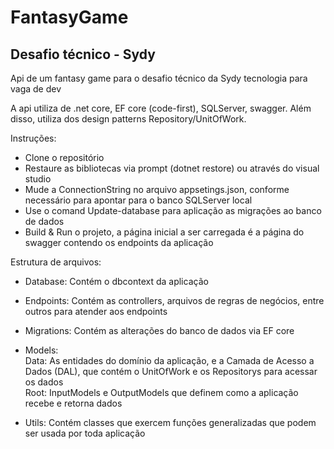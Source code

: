 # FantasyGame
## Desafio técnico - Sydy

Api de um fantasy game para o desafio técnico da Sydy tecnologia para vaga de dev


A api utiliza de .net core, EF core (code-first), SQLServer, swagger.
Além disso, utiliza dos design patterns Repository/UnitOfWork.


Instruções:
<ul>
<li>Clone o repositório</li>
<li>Restaure as bibliotecas via prompt (dotnet restore) ou através do visual studio</li>
<li>Mude a ConnectionString no arquivo appsetings.json, conforme necessário para apontar para o banco SQLServer local</li>
<li>Use o comand Update-database para aplicação as migrações ao banco de dados</li>
<li>Build & Run o projeto, a página inicial a ser carregada é a página do swagger contendo os endpoints da aplicação</li>
</ul>


Estrutura de arquivos:
- Database: Contém o dbcontext da aplicação
- Endpoints: Contém as controllers, arquivos de regras de negócios, entre outros para atender aos endpoints
- Migrations: Contém as alterações do banco de dados via EF core
- Models:  
Data: As entidades do domínio da aplicação, e a Camada de Acesso a Dados (DAL), que contém o UnitOfWork e os Repositorys para acessar os dados  
Root: InputModels e OutputModels que definem como a aplicação recebe e retorna dados

- Utils: Contém classes que exercem funções generalizadas que podem ser usada por toda aplicação
